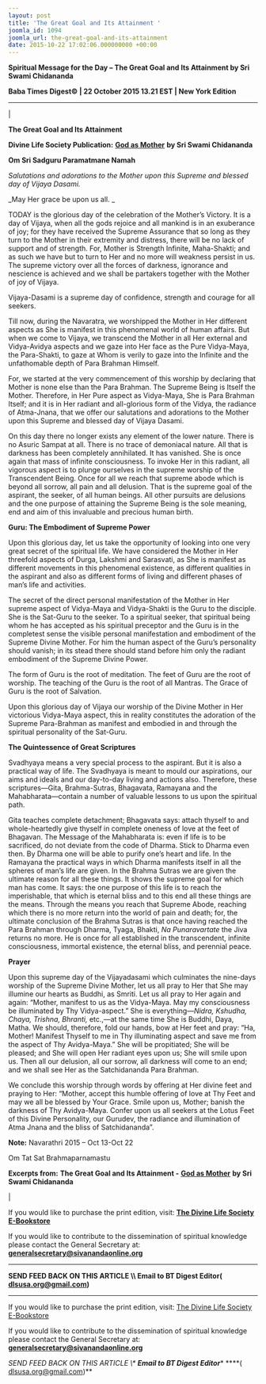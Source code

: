```yaml
---
layout: post
title: 'The Great Goal and Its Attainment '
joomla_id: 1094
joomla_url: the-great-goal-and-its-attainment
date: 2015-10-22 17:02:06.000000000 +00:00
---
```

  

















































**Spiritual Message for the Day – The Great Goal and Its Attainment by Sri Swami Chidananda**

 **Baba Times Digest© | 22 October 2015 13.21 EST | New York Edition**

* * *

| 

**The Great Goal and Its Attainment**

**Divine Life Society Publication:** [**God as Mother**](http://www.dlshq.org/download/godmother.htm#_VPID_15) **by Sri Swami Chidananda**

**Om Sri Sadguru Paramatmane Namah**

_Salutations and adorations to the Mother upon this Supreme and blessed day of Vijaya Dasami._

_May Her grace be upon us all. _

TODAY is the glorious day of the celebration of the Mother’s Victory. It is a day of Vijaya, when all the gods rejoice and all mankind is in an exuberance of joy; for they have received the Supreme Assurance that so long as they turn to the Mother in their extremity and distress, there will be no lack of support and of strength. For, Mother is Strength Infinite, Maha-Shakti; and as such we have but to turn to Her and no more will weakness persist in us. The supreme victory over all the forces of darkness, ignorance and nescience is achieved and we shall be partakers together with the Mother of joy of Vijaya.

Vijaya-Dasami is a supreme day of confidence, strength and courage for all seekers.

Till now, during the Navaratra, we worshipped the Mother in Her different aspects as She is manifest in this phenomenal world of human affairs. But when we come to Vijaya, we transcend the Mother in all Her external and Vidya-Avidya aspects and we gaze into Her face as the Pure Vidya-Maya, the Para-Shakti, to gaze at Whom is verily to gaze into the Infinite and the unfathomable depth of Para Brahman Himself.

For, we started at the very commencement of this worship by declaring that Mother is none else than the Para Brahman. The Supreme Being is Itself the Mother. Therefore, in Her Pure aspect as Vidya-Maya, She is Para Brahman Itself; and it is in Her radiant and all-glorious form of the Vidya, the radiance of Atma-Jnana, that we offer our salutations and adorations to the Mother upon this Supreme and blessed day of Vijaya Dasami.

On this day there no longer exists any element of the lower nature. There is no Asuric Sampat at all. There is no trace of demoniacal nature. All that is darkness has been completely annihilated. It has vanished. She is once again that mass of infinite consciousness. To invoke Her in this radiant, all vigorous aspect is to plunge ourselves in the supreme worship of the Transcendent Being. Once for all we reach that supreme abode which is beyond all sorrow, all pain and all delusion. That is the supreme goal of the aspirant, the seeker, of all human beings. All other pursuits are delusions and the one purpose of attaining the Supreme Being is the sole meaning, end and aim of this invaluable and precious human birth.

**Guru: The Embodiment of Supreme Power**

Upon this glorious day, let us take the opportunity of looking into one very great secret of the spiritual life. We have considered the Mother in Her threefold aspects of Durga, Lakshmi and Sarasvati, as She is manifest as different movements in this phenomenal existence, as different qualities in the aspirant and also as different forms of living and different phases of man’s life and activities.

The secret of the direct personal manifestation of the Mother in Her supreme aspect of Vidya-Maya and Vidya-Shakti is the Guru to the disciple. She is the Sat-Guru to the seeker. To a spiritual seeker, that spiritual being whom he has accepted as his spiritual preceptor and the Guru is in the completest sense the visible personal manifestation and embodiment of the Supreme Divine Mother. For him the human aspect of the Guru’s personality should vanish; in its stead there should stand before him only the radiant embodiment of the Supreme Divine Power.

The form of Guru is the root of meditation. The feet of Guru are the root of worship. The teaching of the Guru is the root of all Mantras. The Grace of Guru is the root of Salvation.

Upon this glorious day of Vijaya our worship of the Divine Mother in Her victorious Vidya-Maya aspect, this in reality constitutes the adoration of the Supreme Para-Brahman as manifest and embodied in and through the spiritual personality of the Sat-Guru.

**The Quintessence of Great Scriptures**

Svadhyaya means a very special process to the aspirant. But it is also a practical way of life. The Svadhyaya is meant to mould our aspirations, our aims and ideals and our day-to-day living and actions also. Therefore, these scriptures—Gita, Brahma-Sutras, Bhagavata, Ramayana and the Mahabharata—contain a number of valuable lessons to us upon the spiritual path.

Gita teaches complete detachment; Bhagavata says: attach thyself to and whole-heartedly give thyself in complete oneness of love at the feet of Bhagavan. The Message of the Mahabharata is: even if life is to be sacrificed, do not deviate from the code of Dharma. Stick to Dharma even then. By Dharma one will be able to purify one’s heart and life. In the Ramayana the practical ways in which Dharma manifests itself in all the spheres of man’s life are given. In the Brahma Sutras we are given the ultimate reason for all these things. It shows the supreme goal for which man has come. It says: the one purpose of this life is to reach the imperishable, that which is eternal bliss and to this end all these things are the means. Through the means you reach that Supreme Abode, reaching which there is no more return into the world of pain and death; for, the ultimate conclusion of the Brahma Sutras is that once having reached the Para Brahman through Dharma, Tyaga, Bhakti, _Na Punaravartate_ the Jiva returns no more. He is once for all established in the transcendent, infinite consciousness, immortal existence, the eternal bliss, and perennial peace.

**Prayer**

Upon this supreme day of the Vijayadasami which culminates the nine-days worship of the Supreme Divine Mother, let us all pray to Her that She may illumine our hearts as Buddhi, as Smriti. Let us all pray to Her again and again: “Mother, manifest to us as the Vidya-Maya. May my consciousness be illuminated by Thy Vidya-aspect.” She is everything—_Nidra, Kshudha, Chaya, Trishna, Bhranti,_ etc.,—at the same time She is Buddhi, Daya, Matha. We should, therefore, fold our hands, bow at Her feet and pray: “Ha, Mother! Manifest Thyself to me in Thy illuminating aspect and save me from the aspect of Thy Avidya-Maya.” She will be propitiated; She will be pleased; and She will open Her radiant eyes upon us; She will smile upon us. Then all our delusion, all our sorrow, all darkness will come to an end; and we shall see Her as the Satchidananda Para Brahman.

We conclude this worship through words by offering at Her divine feet and praying to Her: “Mother, accept this humble offering of love at Thy Feet and may we all be blessed by Your Grace. Smile upon us, Mother; banish the darkness of Thy Avidya-Maya. Confer upon us all seekers at the Lotus Feet of this Divine Personality, our Gurudev, the radiance and illumination of Atma Jnana and the bliss of Satchidananda”.

**Note:** Navarathri 2015 – Oct 13-Oct 22

Om Tat Sat Brahmaparnamastu



**Excerpts from:**  **The Great Goal and Its Attainment -** [**God as Mother**](http://www.dlshq.org/download/godmother.htm#_VPID_15) **by Sri Swami Chidananda**

 |



If you would like to purchase the print edition, visit: **[The Divine Life Society E-Bookstore](http://www.dlshq.org/download/download.htm)**

If you would like to contribute to the dissemination of spiritual knowledge please contact the General Secretary at: [](mailto:%20%3Cscript%20type=%27text/javascript%27%3E%20%3C%21--%20var%20prefix%20=%20%27ma%27%20+%20%27il%27%20+%20%27to%27;%20var%20path%20=%20%27hr%27%20+%20%27ef%27%20+%20%27=%27;%20var%20addy57016%20=%20%27generalsecretary%27%20+%20%27@%27;%20addy57016%20=%20addy57016%20+%20%27sivanandaonline%27%20+%20%27.%27%20+%20%27org%27;%20document.write%28%27%3Ca%20%27%20+%20path%20+%20%27%5C%27%27%20+%20prefix%20+%20%27:%27%20+%20addy57016%20+%20%27%5C%27%3E%27%29;%20document.write%28addy57016%29;%20document.write%28%27%3C%5C/a%3E%27%29;%20//--%3E%5Cn%20%3C/script%3E%3Cscript%20type=%27text/javascript%27%3E%20%3C%21--%20document.write%28%27%3Cspan%20style=%5C%27display:%20none;%5C%27%3E%27%29;%20//--%3E%20%3C/script%3EThis%20email%20address%20is%20being%20protected%20from%20spambots.%20You%20need%20JavaScript%20enabled%20to%20view%20it.%20%3Cscript%20type=%27text/javascript%27%3E%20%3C%21--%20document.write%28%27%3C/%27%29;%20document.write%28%27span%3E%27%29;%20//--%3E%20%3C/script%3E?subject=Contribution%20to%20Dissemination%20of%20Spiritual%20Knowledge) **generalsecretary@sivanandaonline.org**

****

**SEND FEED BACK ON THIS ARTICLE \\\ Email to BT Digest Editor[](mailto:%20%3Cscript%20type=%27text/javascript%27%3E%20%3C%21--%20var%20prefix%20=%20%27ma%27%20+%20%27il%27%20+%20%27to%27;%20var%20path%20=%20%27hr%27%20+%20%27ef%27%20+%20%27=%27;%20var%20addy72654%20=%20%27dlsusa.org%27%20+%20%27@%27;%20addy72654%20=%20addy72654%20+%20%27gmail%27%20+%20%27.%27%20+%20%27com%27;%20document.write%28%27%3Ca%20%27%20+%20path%20+%20%27%5C%27%27%20+%20prefix%20+%20%27:%27%20+%20addy72654%20+%20%27%5C%27%3E%27%29;%20document.write%28addy72654%29;%20document.write%28%27%3C%5C/a%3E%27%29;%20//--%3E%5Cn%20%3C/script%3E%3Cscript%20type=%27text/javascript%27%3E%20%3C%21--%20document.write%28%27%3Cspan%20style=%5C%27display:%20none;%5C%27%3E%27%29;%20//--%3E%20%3C/script%3EThis%20email%20address%20is%20being%20protected%20from%20spambots.%20You%20need%20JavaScript%20enabled%20to%20view%20it.%20%3Cscript%20type=%27text/javascript%27%3E%20%3C%21--%20document.write%28%27%3C/%27%29;%20document.write%28%27span%3E%27%29;%20//--%3E%20%3C/script%3E?subject=DLS%20Posts)( [dlsusa.org@gmail.com](mailto:dlsusa.org@gmail.com))**



* * *



  

If you would like to purchase the print edition, visit: [The Divine Life Society E-Bookstore](http://www.dlshq.org/download/download.htm)

If you would like to contribute to the dissemination of spiritual knowledge please contact the General Secretary at: **[generalsecretary@sivanandaonline.org](mailto:generalsecretary@sivanandaonline.org)**

**SEND FEED BACK ON THIS ARTICLE \\\**  **Email to BT Digest Editor**** [](mailto:%20%3Cscript%20type=%27text/javascript%27%3E%20%3C%21--%20var%20prefix%20=%20%27ma%27%20+%20%27il%27%20+%20%27to%27;%20var%20path%20=%20%27hr%27%20+%20%27ef%27%20+%20%27=%27;%20var%20addy72654%20=%20%27dlsusa.org%27%20+%20%27@%27;%20addy72654%20=%20addy72654%20+%20%27gmail%27%20+%20%27.%27%20+%20%27com%27;%20document.write%28%27%3Ca%20%27%20+%20path%20+%20%27%5C%27%27%20+%20prefix%20+%20%27:%27%20+%20addy72654%20+%20%27%5C%27%3E%27%29;%20document.write%28addy72654%29;%20document.write%28%27%3C%5C/a%3E%27%29;%20//--%3E%5Cn%20%3C/script%3E%3Cscript%20type=%27text/javascript%27%3E%20%3C%21--%20document.write%28%27%3Cspan%20style=%5C%27display:%20none;%5C%27%3E%27%29;%20//--%3E%20%3C/script%3EThis%20email%20address%20is%20being%20protected%20from%20spambots.%20You%20need%20JavaScript%20enabled%20to%20view%20it.%20%3Cscript%20type=%27text/javascript%27%3E%20%3C%21--%20document.write%28%27%3C/%27%29;%20document.write%28%27span%3E%27%29;%20//--%3E%20%3C/script%3E?subject=DLS%20Posts)****( [dlsusa.org@gmail.com](mailto:dlsusa.org@gmail.com))**  
